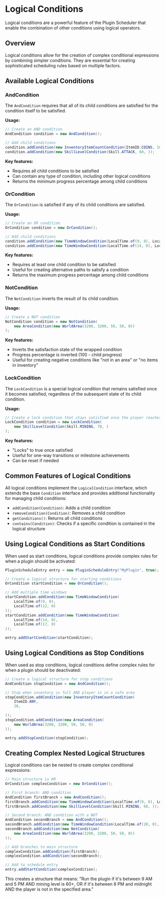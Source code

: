 # Logical Conditions

Logical conditions are a powerful feature of the Plugin Scheduler that enable the combination of other conditions using logical operators.

## Overview

Logical conditions allow for the creation of complex conditional expressions by combining simpler conditions. They are essential for creating sophisticated scheduling rules based on multiple factors.

## Available Logical Conditions

### AndCondition

The `AndCondition` requires that all of its child conditions are satisfied for the condition itself to be satisfied.

**Usage:**
```java
// Create an AND condition
AndCondition condition = new AndCondition();

// Add child conditions
condition.addCondition(new InventoryItemCountCondition(ItemID.COINS, 1000, ));
condition.addCondition(new SkillLevelCondition(Skill.ATTACK, 60, ));
```

**Key features:**
- Requires all child conditions to be satisfied
- Can contain any type of condition, including other logical conditions
- Returns the minimum progress percentage among child conditions

### OrCondition

The `OrCondition` is satisfied if any of its child conditions are satisfied.

**Usage:**
```java
// Create an OR condition
OrCondition condition = new OrCondition();

// Add child conditions
condition.addCondition(new TimeWindowCondition(LocalTime.of(9, 0), LocalTime.of(12, 0)));
condition.addCondition(new TimeWindowCondition(LocalTime.of(14, 0), LocalTime.of(17, 0)));
```

**Key features:**
- Requires at least one child condition to be satisfied
- Useful for creating alternative paths to satisfy a condition
- Returns the maximum progress percentage among child conditions

### NotCondition

The `NotCondition` inverts the result of its child condition.

**Usage:**
```java
// Create a NOT condition
NotCondition condition = new NotCondition(
    new AreaCondition(new WorldArea(3200, 3200, 50, 50, 0))
);
```

**Key features:**
- Inverts the satisfaction state of the wrapped condition
- Progress percentage is inverted (100 - child progress)
- Useful for creating negative conditions like "not in an area" or "no items in inventory"

### LockCondition

The `LockCondition` is a special logical condition that remains satisfied once it becomes satisfied, regardless of the subsequent state of its child condition.

**Usage:**
```java
// Create a lock condition that stays satisfied once the player reaches level 70
LockCondition condition = new LockCondition(
    new SkillLevelCondition(Skill.MINING, 70, )
);
```

**Key features:**
- "Locks" to true once satisfied
- Useful for one-way transitions or milestone achievements
- Can be reset if needed

## Common Features of Logical Conditions

All logical conditions implement the `LogicalCondition` interface, which extends the base `Condition` interface and provides additional functionality for managing child conditions:

- `addCondition(Condition)`: Adds a child condition
- `removeCondition(Condition)`: Removes a child condition
- `getConditions()`: Returns all child conditions
- `contains(Condition)`: Checks if a specific condition is contained in the logical structure

## Using Logical Conditions as Start Conditions

When used as start conditions, logical conditions provide complex rules for when a plugin should be activated:

```java
PluginScheduleEntry entry = new PluginScheduleEntry("MyPlugin", true);

// Create a logical structure for starting conditions
OrCondition startCondition = new OrCondition();

// Add multiple time windows
startCondition.addCondition(new TimeWindowCondition(
    LocalTime.of(9, 0),
    LocalTime.of(12, 0)
));
startCondition.addCondition(new TimeWindowCondition(
    LocalTime.of(14, 0),
    LocalTime.of(17, 0)
));

entry.addStartCondition(startCondition);
```

## Using Logical Conditions as Stop Conditions

When used as stop conditions, logical conditions define complex rules for when a plugin should be deactivated:

```java
// Create a logical structure for stop conditions
AndCondition stopCondition = new AndCondition();

// Stop when inventory is full AND player is in a safe area
stopCondition.addCondition(new InventoryItemCountCondition(
    ItemID.ANY,
    28,
    
));
stopCondition.addCondition(new AreaCondition(
    new WorldArea(3200, 3200, 50, 50, 0)
));

entry.addStopCondition(stopCondition);
```

## Creating Complex Nested Logical Structures

Logical conditions can be nested to create complex conditional expressions:

```java
// Main structure is OR
OrCondition complexCondition = new OrCondition();

// First branch: AND condition
AndCondition firstBranch = new AndCondition();
firstBranch.addCondition(new TimeWindowCondition(LocalTime.of(9, 0), LocalTime.of(17, 0)));
firstBranch.addCondition(new SkillLevelCondition(Skill.MINING, 60, ));

// Second branch: AND condition with a NOT
AndCondition secondBranch = new AndCondition();
secondBranch.addCondition(new TimeWindowCondition(LocalTime.of(20, 0), LocalTime.of(23, 59)));
secondBranch.addCondition(new NotCondition(
    new AreaCondition(new WorldArea(3200, 3200, 50, 50, 0))
));

// Add branches to main structure
complexCondition.addCondition(firstBranch);
complexCondition.addCondition(secondBranch);

// Add to schedule entry
entry.addStartCondition(complexCondition);
```

This creates a structure that means: "Run the plugin if it's between 9 AM and 5 PM AND mining level is 60+, OR if it's between 8 PM and midnight AND the player is not in the specified area."